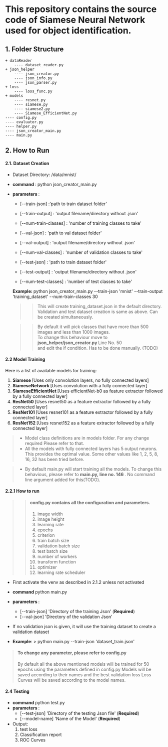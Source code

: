 # This repository contains the source code of Siamese Neural Network used for object identification.

## 1. Folder Structure
    + dataReader
        ---- dataset_reader.py
    + json_helper
        ---- json_creator.py
        ---- json_info.py
        ---- json_parser.py
    + loss
        ---- loss_func.py
    + models
        ---- resnet.py
        ---- siamese.py
        ---- siamese2.py
        ---- Siamese_EfficientNet.py
    ---- config.py
    ---- evaluator.py
    ---- helper.py
    ---- json_creator_main.py
    ---- main.py

## 2. How to Run

#### 2.1. Dataset Creation
- Dataset Directory: /data/mnist/
- <b> command </b>: python json_creator_main.py 
- <b> parameters </b>:
    - [--train-json] :'path to train dataset folder'
    - [--train-output] : 'output filename/directory without .json'
    - [--num-train-classes] : 'number of training classes to take'
    
    - [--val-json] : 'path to val dataset folder'
    - [--val-output] : 'output filename/directory without .json'
    - [--num-val-classes] : 'number of validation classes to take'
    
    - [--test-json] : 'path to train dataset folder'
    - [--test-output] : 'output filename/directory without .json'
    - [--num-test-classes] : 'number of test classes to take'
    
    <b>Example: </b> python json_creator_main.py --train-json 'mnist' --train-output 'training_dataset' --num-train-classes 30

    >> This will create training_dataset.json in the default directory.\
    >> Validation and test dataset creation is same as above. Can be created simultaneously.
    
    >> By default it will pick classes that have more than 500 images and less than 1000 images.\
    >> To change this behaviour move to <b> json_helper/json_creator.py </b> Line No. 50\
    >> and edit the if condition. Has to be done manually. (TODO)

#### 2.2 Model Training
Here is a list of available models for training:
1. <b> Siamese </b> [Uses only convolution layers, no fully connected layers]
2. <b> SiameseNetwork </b> [Uses convolution with a fully connected layer]
3. <b> SiameseEfficientNet </b> [Uses efficientNet-b0 as feature extractor followed by a fully connected layer]
4. <b> ResNet50 </b> [Uses resnet50 as a feature extractor followed by a fully connected layer]
5. <b> ResNet101 </b> [Uses resnet101 as a feature extractor followed by a fully connected layer]
6. <b> ResNet152 </b> [Uses resnet152 as a feature extractor followed by a fully connected layer]

> - Model class definitions are in models folder. For any change required Please refer to that.
> - All the models with fully connected layers has 5 output neurons. This provides the optimal value. Some other values like 1, 2, 5, 8, 16, 32 has been tried before.

> - By default main.py will start training all the models. To change this behavious, please refer to <b> main.py, line no. 146 </b>. No command line argument added for this(TODO).

#### 2.2.1 How to run
>>  #### **config.py** contains all the configuration and parameters.
>>    1. image width
>>    2. image height
>>    3. learning rate
>>    4. epochs
>>    5. criterion
>>    6. train batch size
>>    7. validation batch size
>>    8. test batch size
>>    9. number of workers
>>    10. transform function
>>    11. optimizer
>>    12. learning rate scheduler
            
- First activate the venv as described in 2.1.2 unless not activated

- __command__ python main.py
- <b> parameters </b>:
    - [--train-json] 'Directory of the training Json' (**Required**)
    - [--val-json] 'Directory of the validation Json'
    
- If no validation json is given, it will use the training dataset to create a validation dataset
- **Example**: > python main.py --train-json 'dataset_train.json'

> #### To change any parameter, please refer to config.py
> By default all the above mentioned models will be trained for 50 epochs using the parameters defined in config.py
> Models will be saved according to their names and the best validation loss
> Loss Curves will be saved according to the model names.

#### 2.4 Testing
- __command__ python test.py
- <b> parameters </b>:
    - [--test-json] 'Directory of the testing Json file' (**Required**)
    - [--model-name] 'Name of the Model' (**Required**)
- Output:
    1. test loss
    2. Classification report
    3. ROC Curves

